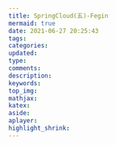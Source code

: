 ```yaml
---
title: SpringCloud(五)-Fegin
mermaid: true
date: 2021-06-27 20:25:43
tags:
categories:
updated:
type:
comments:
description:
keywords:
top_img:
mathjax:
katex:
aside:
aplayer:
highlight_shrink:
---
```

